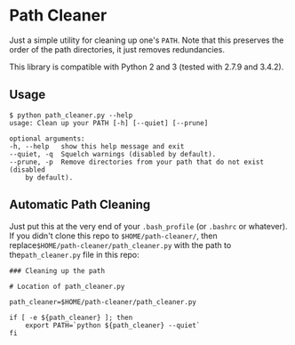 Path Cleaner
============

Just a simple utility for cleaning up one's `PATH`. Note that this
preserves the order of the path directories, it just removes
redundancies.

This library is compatible with Python 2 and 3 (tested with 2.7.9 and 3.4.2).

Usage
-----

    $ python path_cleaner.py --help
    usage: Clean up your PATH [-h] [--quiet] [--prune]

    optional arguments:
    -h, --help   show this help message and exit
    --quiet, -q  Squelch warnings (disabled by default).
    --prune, -p  Remove directories from your path that do not exist (disabled
        by default).

Automatic Path Cleaning
-----------------------

Just put this at the very end of your `.bash_profile` (or `.bashrc` or
whatever). If you didn't clone this repo to `$HOME/path-cleaner/`, then
replace`$HOME/path-cleaner/path_cleaner.py` with the path to
the`path_cleaner.py` file in this repo:

    ### Cleaning up the path

    # Location of path_cleaner.py

    path_cleaner=$HOME/path-cleaner/path_cleaner.py

    if [ -e ${path_cleaner} ]; then
        export PATH=`python ${path_cleaner} --quiet`
    fi
